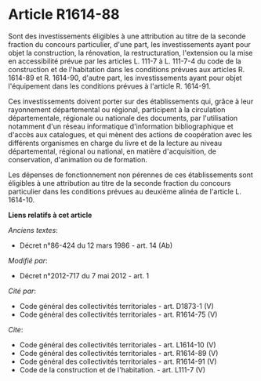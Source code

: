# Article R1614-88

Sont des investissements éligibles à une attribution au titre de la seconde fraction du concours particulier, d'une part, les
investissements ayant pour objet la construction, la rénovation, la restructuration, l'extension ou la mise en accessibilité
prévue par les articles L. 111-7 à L. 111-7-4 du code de la construction et de l'habitation dans les conditions prévues aux
articles R. 1614-89 et R. 1614-90, d'autre part, les investissements ayant pour objet l'équipement dans les conditions
prévues à l'article R. 1614-91. 

Ces investissements doivent porter sur des établissements qui, grâce à leur rayonnement départemental ou régional,
participent à la circulation départementale, régionale ou nationale des documents, par l'utilisation notamment d'un réseau
informatique d'information bibliographique et d'accès aux catalogues, et qui mènent des actions de coopération avec les
différents organismes en charge du livre et de la lecture au niveau départemental, régional ou national, en matière
d'acquisition, de conservation, d'animation ou de formation. 

Les dépenses de fonctionnement non pérennes de ces établissements sont éligibles à une attribution au titre de la seconde
fraction du concours particulier dans les conditions prévues au deuxième alinéa de l'article L. 1614-10.

**Liens relatifs à cet article**

_Anciens textes_:

  - Décret n°86-424 du 12 mars 1986 - art. 14 (Ab)

_Modifié par_:

  - Décret n°2012-717 du 7 mai 2012 - art. 1

_Cité par_:

  - Code général des collectivités territoriales - art. D1873-1 (V)
  - Code général des collectivités territoriales - art. R1614-75 (V)

_Cite_:

  - Code général des collectivités territoriales - art. L1614-10 (V)
  - Code général des collectivités territoriales - art. R1614-89 (V)
  - Code général des collectivités territoriales - art. R1614-91 (V)
  - Code de la construction et de l'habitation. - art. L111-7 (V)
